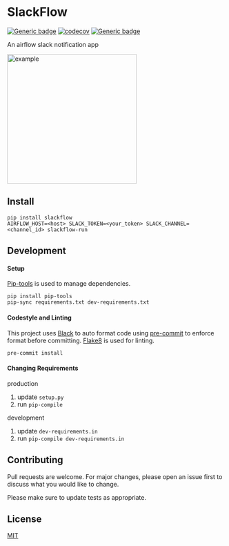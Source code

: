 # SlackFlow
[![Generic badge](https://img.shields.io/badge/python-3.7+-blue.svg)](https://shields.io/)
[![codecov](https://codecov.io/gh/kbeauregard/slackflow/branch/master/graph/badge.svg)](https://codecov.io/gh/kbeauregard/slackflow)
[![Generic badge](https://img.shields.io/badge/code%20style-black-black.svg)](https://github.com/psf/black)


An airflow slack notification app

<img src="https://user-images.githubusercontent.com/38864919/86988569-888d2d80-c166-11ea-897e-24afbb263ec3.png" alt="example" width="300"/>

## Install
```
pip install slackflow
AIRFLOW_HOST=<host> SLACK_TOKEN=<your_token> SLACK_CHANNEL=<channel_id> slackflow-run
```

## Development

#### Setup

[Pip-tools](https://github.com/jazzband/pip-tools) is used to manage dependencies.

```
pip install pip-tools
pip-sync requirements.txt dev-requirements.txt
```

#### Codestyle and Linting

This project uses [Black](https://github.com/psf/black) to auto format code using [pre-commit](https://github.com/pre-commit/pre-commit) to enforce format before committing. [Flake8](https://gitlab.com/pycqa/flake8) is used for linting.
```
pre-commit install
```

#### Changing Requirements

production
1. update `setup.py`
2. run `pip-compile`

development
1. update `dev-requirements.in`
2. run `pip-compile dev-requirements.in`

## Contributing
Pull requests are welcome. For major changes, please open an issue first to discuss what you would like to change.

Please make sure to update tests as appropriate.

## License
[MIT](https://choosealicense.com/licenses/mit/)

